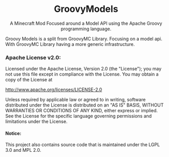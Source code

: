 <h1 align="center" style="margin-top: 20px; border-bottom: 0;">GroovyModels</h1>
<p align="center">A Minecraft Mod Focused around a Model API using the Apache Groovy programming language.</p>

Groovy Models is a split from GroovyMC Library. Focusing on a model api. With GroovyMC Library having a more generic infrastructure.

### Apache License v2.0:

Licensed under the Apache License, Version 2.0 (the "License");
you may not use this file except in compliance with the License.
You may obtain a copy of the License at

http://www.apache.org/licenses/LICENSE-2.0

Unless required by applicable law or agreed to in writing, software
distributed under the License is distributed on an "AS IS" BASIS,
WITHOUT WARRANTIES OR CONDITIONS OF ANY KIND, either express or implied.
See the License for the specific language governing permissions and
limitations under the License.

#### Notice:
This project also contains source code that is maintained under the LGPL 3.0 and MPL 2.0.
